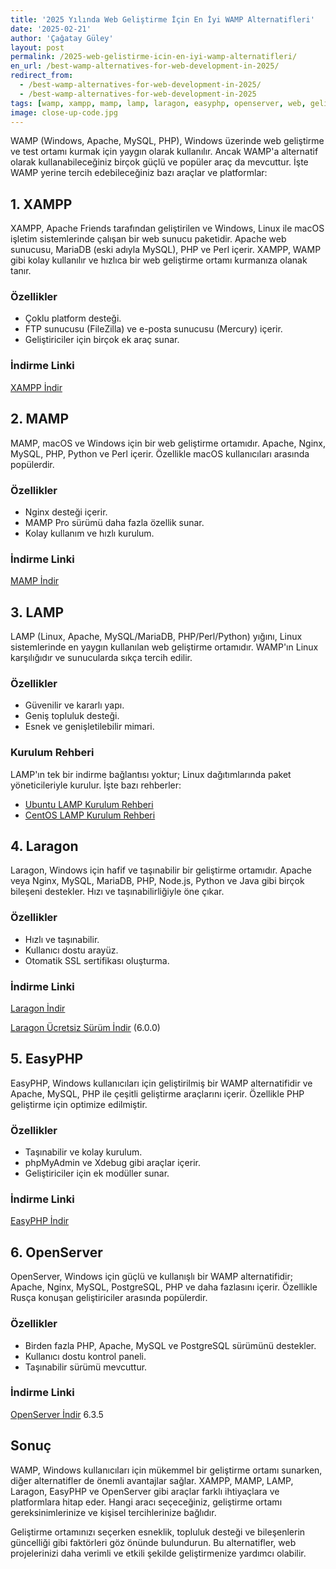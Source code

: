 ```yaml
---
title: '2025 Yılında Web Geliştirme İçin En İyi WAMP Alternatifleri'
date: '2025-02-21'
author: 'Çağatay Güley'
layout: post
permalink: /2025-web-gelistirme-icin-en-iyi-wamp-alternatifleri/
en_url: /best-wamp-alternatives-for-web-development-in-2025/
redirect_from:
  - /best-wamp-alternatives-for-web-development-in-2025/
  - /best-wamp-alternatives-for-web-development-in-2025
tags: [wamp, xampp, mamp, lamp, laragon, easyphp, openserver, web, gelistirme, apache, mysql, php, windows]
image: close-up-code.jpg
---
```


WAMP (Windows, Apache, MySQL, PHP), Windows üzerinde web geliştirme ve test ortamı kurmak için yaygın olarak kullanılır. Ancak WAMP'a alternatif olarak kullanabileceğiniz birçok güçlü ve popüler araç da mevcuttur. İşte WAMP yerine tercih edebileceğiniz bazı araçlar ve platformlar:

## 1. XAMPP

XAMPP, Apache Friends tarafından geliştirilen ve Windows, Linux ile macOS işletim sistemlerinde çalışan bir web sunucu paketidir. Apache web sunucusu, MariaDB (eski adıyla MySQL), PHP ve Perl içerir. XAMPP, WAMP gibi kolay kullanılır ve hızlıca bir web geliştirme ortamı kurmanıza olanak tanır.

### Özellikler

- Çoklu platform desteği.
- FTP sunucusu (FileZilla) ve e-posta sunucusu (Mercury) içerir.
- Geliştiriciler için birçok ek araç sunar.

### İndirme Linki

[XAMPP İndir](https://www.apachefriends.org/index.html)

## 2. MAMP

MAMP, macOS ve Windows için bir web geliştirme ortamıdır. Apache, Nginx, MySQL, PHP, Python ve Perl içerir. Özellikle macOS kullanıcıları arasında popülerdir.

### Özellikler

- Nginx desteği içerir.
- MAMP Pro sürümü daha fazla özellik sunar.
- Kolay kullanım ve hızlı kurulum.

### İndirme Linki

[MAMP İndir](https://www.mamp.info/en/)

## 3. LAMP

LAMP (Linux, Apache, MySQL/MariaDB, PHP/Perl/Python) yığını, Linux sistemlerinde en yaygın kullanılan web geliştirme ortamıdır. WAMP'ın Linux karşılığıdır ve sunucularda sıkça tercih edilir.

### Özellikler

- Güvenilir ve kararlı yapı.
- Geniş topluluk desteği.
- Esnek ve genişletilebilir mimari.

### Kurulum Rehberi

LAMP'ın tek bir indirme bağlantısı yoktur; Linux dağıtımlarında paket yöneticileriyle kurulur. İşte bazı rehberler:

- [Ubuntu LAMP Kurulum Rehberi](https://ubuntu.com/tutorials/install-and-configure-apache#1-overview)
- [CentOS LAMP Kurulum Rehberi](https://www.tecmint.com/install-lamp-in-centos-8/)

## 4. Laragon

Laragon, Windows için hafif ve taşınabilir bir geliştirme ortamıdır. Apache veya Nginx, MySQL, MariaDB, PHP, Node.js, Python ve Java gibi birçok bileşeni destekler. Hızı ve taşınabilirliğiyle öne çıkar.

### Özellikler

- Hızlı ve taşınabilir.
- Kullanıcı dostu arayüz.
- Otomatik SSL sertifikası oluşturma.

### İndirme Linki

[Laragon İndir](https://laragon.org/)

[Laragon Ücretsiz Sürüm İndir](https://github.com/leokhoa/laragon/releases/tag/6.0.0) (6.0.0)

## 5. EasyPHP

EasyPHP, Windows kullanıcıları için geliştirilmiş bir WAMP alternatifidir ve Apache, MySQL, PHP ile çeşitli geliştirme araçlarını içerir. Özellikle PHP geliştirme için optimize edilmiştir.

### Özellikler

- Taşınabilir ve kolay kurulum.
- phpMyAdmin ve Xdebug gibi araçlar içerir.
- Geliştiriciler için ek modüller sunar.

### İndirme Linki

[EasyPHP İndir](https://www.easyphp.org/)

## 6. OpenServer

OpenServer, Windows için güçlü ve kullanışlı bir WAMP alternatifidir; Apache, Nginx, MySQL, PostgreSQL, PHP ve daha fazlasını içerir. Özellikle Rusça konuşan geliştiriciler arasında popülerdir.

### Özellikler

- Birden fazla PHP, Apache, MySQL ve PostgreSQL sürümünü destekler.
- Kullanıcı dostu kontrol paneli.
- Taşınabilir sürümü mevcuttur.

### İndirme Linki

[OpenServer İndir](https://ospanel.io/) 6.3.5

## Sonuç

WAMP, Windows kullanıcıları için mükemmel bir geliştirme ortamı sunarken, diğer alternatifler de önemli avantajlar sağlar. XAMPP, MAMP, LAMP, Laragon, EasyPHP ve OpenServer gibi araçlar farklı ihtiyaçlara ve platformlara hitap eder. Hangi aracı seçeceğiniz, geliştirme ortamı gereksinimlerinize ve kişisel tercihlerinize bağlıdır.

Geliştirme ortamınızı seçerken esneklik, topluluk desteği ve bileşenlerin güncelliği gibi faktörleri göz önünde bulundurun. Bu alternatifler, web projelerinizi daha verimli ve etkili şekilde geliştirmenize yardımcı olabilir.